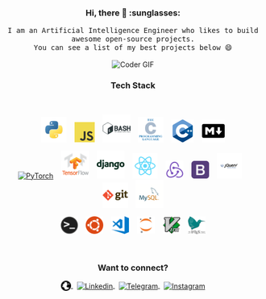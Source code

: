 <h3 align="center">Hi, there 👋 :sunglasses:</h3>

<p align="center">
  <samp>
    I am an Artificial Intelligence Engineer who likes to build awesome open-source projects.<br />
    You can see a list of my best projects below 😄
  </samp>
  <br/><br/>
  <img src="https://media.giphy.com/media/SWoSkN6DxTszqIKEqv/giphy.gif" alt="Coder GIF" height="300">
<!--   <img src="https://media.giphy.com/media/836HiJc7pgzy8iNXCn/giphy.gif" alt="Coder GIF" /> -->
  <br/>
</p>


<h3 align="center">Tech Stack</h3>
<br />

<p align="center">
  <a href="https://www.python.org/"><img alt="Python" width="50px" src="https://raw.githubusercontent.com/github/explore/80688e429a7d4ef2fca1e82350fe8e3517d3494d/topics/python/python.png" /></a>&nbsp;&nbsp;&nbsp;
  <a href="https://developer.mozilla.org/en-US/docs/Web/JavaScript"><img alt="Javascript" width="40px" src="https://raw.githubusercontent.com/github/explore/80688e429a7d4ef2fca1e82350fe8e3517d3494d/topics/javascript/javascript.png" /></a>&nbsp;&nbsp;&nbsp;
  <a href="https://www.gnu.org/software/bash/"><img alt="Bash" width="55px" src="https://raw.githubusercontent.com/github/explore/80688e429a7d4ef2fca1e82350fe8e3517d3494d/topics/bash/bash.png" /></a>&nbsp;&nbsp;&nbsp;
  <a href="https://en.wikipedia.org/wiki/C_(programming_language)"><img alt="C" width="50px" src="https://raw.githubusercontent.com/github/explore/80688e429a7d4ef2fca1e82350fe8e3517d3494d/topics/c/c.png" /></a>&nbsp;&nbsp;&nbsp;
  <a href="http://www.cplusplus.com/doc/tutorial/"><img alt="C++" width="45px" src="https://raw.githubusercontent.com/github/explore/80688e429a7d4ef2fca1e82350fe8e3517d3494d/topics/cpp/cpp.png" /></a>&nbsp;&nbsp;&nbsp;
  <a href="https://en.wikipedia.org/wiki/Markdown#:~:text=Markdown%20is%20a%20lightweight%20markup,using%20a%20plain%20text%20editor."><img alt="Git" width="45px" src="https://raw.githubusercontent.com/github/explore/80688e429a7d4ef2fca1e82350fe8e3517d3494d/topics/markdown/markdown.png" /></a>
</p>

<p align="center">
  <a href="https://pytorch.org/"><img alt="PyTorch" width="150px" src="https://www.edureka.co/blog/wp-content/uploads/2018/10/Pytorch_logo.png" /></a>&nbsp;&nbsp;&nbsp;
  <a href="https://www.tensorflow.org/"><img alt="Tensorflow" width="55px" src="https://raw.githubusercontent.com/github/explore/80688e429a7d4ef2fca1e82350fe8e3517d3494d/topics/tensorflow/tensorflow.png" /></a>&nbsp;&nbsp;&nbsp;
  <a href="https://www.djangoproject.com/"><img alt="Django" width="55px" src="https://raw.githubusercontent.com/github/explore/80688e429a7d4ef2fca1e82350fe8e3517d3494d/topics/django/django.png" /></a>&nbsp;&nbsp;&nbsp;
  <a href="https://reactjs.org/"><img alt="React" width="50px" src="https://raw.githubusercontent.com/github/explore/80688e429a7d4ef2fca1e82350fe8e3517d3494d/topics/react/react.png" /></a>&nbsp;&nbsp;&nbsp;
  <a href="https://redux.js.org/"><img alt="Redux" width="35px" src="https://raw.githubusercontent.com/github/explore/80688e429a7d4ef2fca1e82350fe8e3517d3494d/topics/redux/redux.png" /></a>&nbsp;&nbsp;&nbsp;
  <a href="https://getbootstrap.com/"><img alt="Bootstrap" width="35px" src="https://raw.githubusercontent.com/github/explore/80688e429a7d4ef2fca1e82350fe8e3517d3494d/topics/bootstrap/bootstrap.png" /></a>&nbsp;&nbsp;&nbsp;
  <a href="https://jquery.com/"><img alt="jQuery" width="50px" src="https://raw.githubusercontent.com/github/explore/80688e429a7d4ef2fca1e82350fe8e3517d3494d/topics/jquery/jquery.png" /></a>&nbsp;&nbsp;&nbsp;
  <a href="https://git-scm.com/"><img alt="Git" width="50px" src="https://raw.githubusercontent.com/github/explore/80688e429a7d4ef2fca1e82350fe8e3517d3494d/topics/git/git.png" /></a>&nbsp;&nbsp;&nbsp;
  <a href="https://www.mysql.com/"><img alt="MySQL" width="55px" src="https://raw.githubusercontent.com/github/explore/80688e429a7d4ef2fca1e82350fe8e3517d3494d/topics/mysql/mysql.png" /></a>
</p>

<p align="center">
  <a href="https://www.linux.org/"><img alt="Terminal" width="35px" src="https://raw.githubusercontent.com/github/explore/80688e429a7d4ef2fca1e82350fe8e3517d3494d/topics/terminal/terminal.png" /></a>&nbsp;&nbsp;&nbsp;
  <a href="https://ubuntu.com/"><img alt="Ubuntu" width="35px" src="https://raw.githubusercontent.com/github/explore/80688e429a7d4ef2fca1e82350fe8e3517d3494d/topics/ubuntu/ubuntu.png" /></a>&nbsp;&nbsp;&nbsp;
  <a href="https://code.visualstudio.com/"><img alt="Visual Studio Code" width="35px" src="https://raw.githubusercontent.com/github/explore/80688e429a7d4ef2fca1e82350fe8e3517d3494d/topics/visual-studio-code/visual-studio-code.png" /></a>&nbsp;&nbsp;&nbsp;
  <a href="https://jupyter.org/"><img alt="Jupyter Notebook" width="35px" src="https://raw.githubusercontent.com/github/explore/80688e429a7d4ef2fca1e82350fe8e3517d3494d/topics/jupyter-notebook/jupyter-notebook.png" /></a>&nbsp;&nbsp;&nbsp;
  <a href="https://www.vim.org/"><img alt="Vim" width="35px" src="https://raw.githubusercontent.com/github/explore/80688e429a7d4ef2fca1e82350fe8e3517d3494d/topics/vim/vim.png" /></a>&nbsp;&nbsp;&nbsp;
  <a href="https://www.latex-project.org/"><img alt="LaTeX" width="35px" src="https://raw.githubusercontent.com/github/explore/80688e429a7d4ef2fca1e82350fe8e3517d3494d/topics/latex/latex.png" /></a>
</p>

<br />

<!--
<h3 align="center">GitHub Stats</h3>
<p align="center">
  <img height="170" src="https://github-readme-stats.vercel.app/api?username=shan18&show_icons=true&count_private=true&hide_border=true&hide_title=true" />
</p>
<p align="center">
  <img src="https://komarev.com/ghpvc/?username=shan18&color=blue&style=flat" alt="shan18" />
</p>
-->


<h3 align="center">Want to connect?</h3>
<p align="center">
  <a href="https://shan18.github.io/">
    <img align="center" alt="Portfolio" width="20px" src="https://raw.githubusercontent.com/iconic/open-iconic/master/svg/globe.svg" />
  </a>&nbsp;
  <a href="https://www.linkedin.com/in/shanacharya/">
    <img align="center" alt="Linkedin" width="20px" src="https://cdn.jsdelivr.net/npm/simple-icons@v3/icons/linkedin.svg" />
  </a>&nbsp;
  <a href="https://t.me/imSAcharya">
    <img align="center" alt="Telegram" width="20px" src="https://cdn.jsdelivr.net/npm/simple-icons@v3/icons/telegram.svg" />
  </a>&nbsp;
  <a href="https://www.instagram.com/shan_1.0/">
    <img align="center" alt="Instagram" width="20px" src="https://cdn.jsdelivr.net/npm/simple-icons@v3/icons/instagram.svg" />
  </a>
</p>

<!--
**shan18/shan18** is a ✨ _special_ ✨ repository because its `README.md` (this file) appears on your GitHub profile.

Here are some ideas to get you started:

- 🔭 I’m currently working on ...
- 🌱 I’m currently learning ...
- 👯 I’m looking to collaborate on ...
- 🤔 I’m looking for help with ...
- 💬 Ask me about ...
- 📫 How to reach me: ...
- 😄 Pronouns: ...
- ⚡ Fun fact: ...
-->
